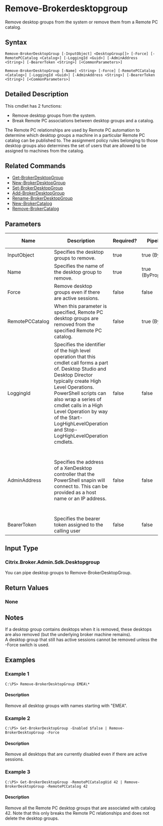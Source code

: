 ﻿
# Remove-Brokerdesktopgroup
Remove desktop groups from the system or remove them from a Remote PC catalog.
## Syntax
```
Remove-BrokerDesktopGroup [-InputObject] <DesktopGroup[]> [-Force] [-RemotePCCatalog <Catalog>] [-LoggingId <Guid>] [-AdminAddress <String>] [-BearerToken <String>] [<CommonParameters>]

Remove-BrokerDesktopGroup [-Name] <String> [-Force] [-RemotePCCatalog <Catalog>] [-LoggingId <Guid>] [-AdminAddress <String>] [-BearerToken <String>] [<CommonParameters>]
```
## Detailed Description
This cmdlet has 2 functions:


* Remove desktop groups from the system.
* Break Remote PC associations between desktop groups and a catalog.

The Remote PC relationships are used by Remote PC automation to determine which desktop groups a machine in a particular Remote PC catalog can be published to. The assignment policy rules belonging to those desktop groups also determines the set of users that are allowed to be assigned to machines from the catalog.


## Related Commands

* [Get-BrokerDesktopGroup](./Get-BrokerDesktopGroup/)
* [New-BrokerDesktopGroup](./New-BrokerDesktopGroup/)
* [Set-BrokerDesktopGroup](./Set-BrokerDesktopGroup/)
* [Add-BrokerDesktopGroup](./Add-BrokerDesktopGroup/)
* [Rename-BrokerDesktopGroup](./Rename-BrokerDesktopGroup/)
* [New-BrokerCatalog](./New-BrokerCatalog/)
* [Remove-BrokerCatalog](./Remove-BrokerCatalog/)
## Parameters
| Name   | Description | Required? | Pipeline Input | Default Value |
| --- | --- | --- | --- | --- |
| InputObject | Specifies the desktop groups to remove. | true | true (ByValue) | null |
| Name | Specifies the name of the desktop group to remove. | true | true (ByPropertyName) | null |
| Force | Remove desktop groups even if there are active sessions. | false | false | false |
| RemotePCCatalog | When this parameter is specified, Remote PC desktop groups are removed from the specified Remote PC catalog. | false | true (ByValue) | null |
| LoggingId | Specifies the identifier of the high level operation that this cmdlet call forms a part of. Desktop Studio and Desktop Director typically create High Level Operations. PowerShell scripts can also wrap a series of cmdlet calls in a High Level Operation by way of the Start-LogHighLevelOperation and Stop-LogHighLevelOperation cmdlets. | false | false |  |
| AdminAddress | Specifies the address of a XenDesktop controller that the PowerShell snapin will connect to. This can be provided as a host name or an IP address. | false | false | Localhost. Once a value is provided by any cmdlet, this value will become the default. |
| BearerToken | Specifies the bearer token assigned to the calling user | false | false |  |

## Input Type

### Citrix.Broker.Admin.Sdk.Desktopgroup
You can pipe desktop groups to Remove-BrokerDesktopGroup.
## Return Values

### None

## Notes
If a desktop group contains desktops when it is removed, these desktops are also removed (but the underlying broker machine remains).<br>    A desktop group that still has active sessions cannot be removed unless the -Force switch is used.
## Examples

### Example 1
```
C:\PS> Remove-BrokerDesktopGroup EMEA\*
```
#### Description
Remove all desktop groups with names starting with "EMEA".
### Example 2
```
C:\PS> Get-BrokerDesktopGroup -Enabled $false | Remove-BrokerDesktopGroup -Force
```
#### Description
Remove all desktops that are currently disabled even if there are active sessions.
### Example 3
```
C:\PS> Get-BrokerDesktopGroup -RemotePCCatalogUid 42 | Remove-BrokerDesktopGroup -RemotePCCatalog 42
```
#### Description
Remove all the Remote PC desktop groups that are associated with catalog 42. Note that this only breaks the Remote PC relationships and does not delete the desktop groups.

